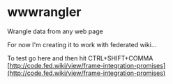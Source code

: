 # wwwrangler
 Wrangle data from any web page

 For now I'm creating it to work with federated wiki...


 To test go here and then hit CTRL+SHIFT+COMMA
 [http://code.fed.wiki/view/frame-integration-promises](http://code.fed.wiki/view/frame-integration-promises)
